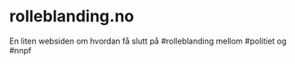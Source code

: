 # rolleblanding.no
En liten websiden om hvordan få slutt på #rolleblanding mellom #politiet og #nnpf

